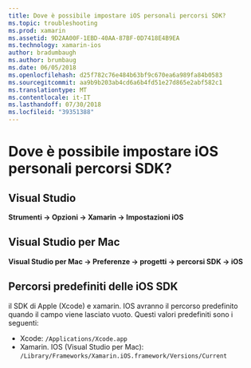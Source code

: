 ```yaml
---
title: Dove è possibile impostare iOS personali percorsi SDK?
ms.topic: troubleshooting
ms.prod: xamarin
ms.assetid: 9D2AA00F-1EBD-40AA-87BF-0D7418E4B9EA
ms.technology: xamarin-ios
author: bradumbaugh
ms.author: brumbaug
ms.date: 06/05/2018
ms.openlocfilehash: d25f782c76e484b63bf9c670ea6a989fa84b0583
ms.sourcegitcommit: aa9b9b203ab4cd6a6b4fd51e27d865e2abf582c1
ms.translationtype: MT
ms.contentlocale: it-IT
ms.lasthandoff: 07/30/2018
ms.locfileid: "39351388"
---
```

# <a name="where-can-i-set-my-ios-sdk-locations"></a>Dove è possibile impostare iOS personali percorsi SDK?

## <a name="visual-studio"></a>Visual Studio

**Strumenti -> Opzioni -> Xamarin -> Impostazioni iOS**

## <a name="visual-studio-for-mac"></a>Visual Studio per Mac

**Visual Studio per Mac -> Preferenze -> progetti -> percorsi SDK -> iOS**

## <a name="default-ios-sdk-paths"></a>Percorsi predefiniti delle iOS SDK

il SDK di Apple (Xcode) e xamarin. IOS avranno il percorso predefinito quando il campo viene lasciato vuoto. Questi valori predefiniti sono i seguenti:

- Xcode: `/Applications/Xcode.app`
- Xamarin. IOS (Visual Studio per Mac): `/Library/Frameworks/Xamarin.iOS.framework/Versions/Current`


